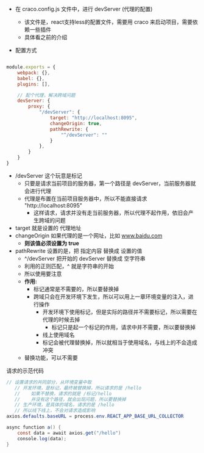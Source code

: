 - 在 craco.config.js 文件中，进行 devServer (代理的配置)
  - 该文件是，react支持less的配置文件，需要用 craco 来启动项目，需要依赖一些插件
  - 具体看之前的介绍

- 配置方式
```js

module.exports = {
    webpack: {},
    babel: {},
    plugins: [],

    // 配个代理，解决跨域问题
    devServer: {
        proxy: {
            "/devServer": {
                target: "http://localhost:8095",
                changeOrigin: true,
                pathRewrite: {
                    "^/devServer": ""
                }
            },
        }
    }
}
```
- /devServer 这个玩意是标记
  - 只要是请求当前项目的服务器，第一个路径是 devServer，当前服务器就会进行代理
  - 代理是布置在当前项目服务器中，所以不能直接请求 "http://localhost:8095"
    - 这样请求，请求并没有走当前服务器，所以代理不起作用，依旧会产生跨域的问题
- target 就是设置的 代理地址
- changeOrigin 如果代理的是一个网址，比如 www.baidu.com
  - **则该值必须设置为 true**
- pathRewrite 设置的是，把 指定内容 替换成 设置的值
  - ^/devServer 把开始的 devServer 替换成 空字符串
  - 利用的正则匹配，^ 就是字符串的开始
  - 所以使用要注意
  - **作用:**
    - 标记通常是不需要的，所以要替换掉
    - 跨域只会在开发环境下发生，所以可以用上一章环境变量的注入，进行操作
      - 开发环境下使用标记，但是实际的路径并不需要标记，所以需要在代理的时候去掉
        - 标记只是起一个标记的作用，请求中并不需要，所以要替换掉
      - 线上使用域名
      - 标记会被代理替换掉，所以就相当于使用域名，与线上的不会造成冲突
   - 替换功能，可以不需要

请求的示范代码
```java
// 设置请求的共同部分，从环境变量中取
   // 开发环境，是标记，最终被替换掉，所以请求的是 /hello
   //    如果不替换，请求的就是 /标记/hello
   //    并没有这个路径，就会出现问题，所以要替换掉
   // 生产环境，是具体的域名，请求的是 /hello
   // 所以线下线上，不会对请求造成影响
axios.defaults.baseURL = process.env.REACT_APP_BASE_URL_COLLECTOR

async function a() {
    const data = await axios.get("/hello")
    console.log(data);
}
```